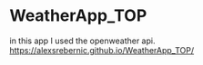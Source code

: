 # WeatherApp_TOP
in this app I used the openweather api.
https://alexsrebernic.github.io/WeatherApp_TOP/
